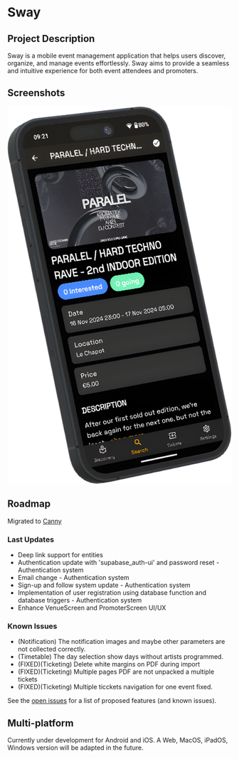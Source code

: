 # Sway

## Project Description
Sway is a mobile event management application that helps users discover, organize, and manage events effortlessly. Sway aims to provide a seamless and intuitive experience for both event attendees and promoters.

## Screenshots
![Event Details screenshot of Rave Rebels XXL Weekender 2024](assets/images/screenshots/event.png)

## Roadmap
Migrated to [Canny](https://swayapp.canny.io/)

### Last Updates
* Deep link support for entities
* Authentication update with 'supabase_auth-ui' and password reset - Authentication system
* Email change - Authentication system
* Sign-up and follow system update - Authentication system
* Implementation of user registration using database function and database triggers - Authentication system
* Enhance VenueScreen and PromoterScreen UI/UX

### Known Issues
* (Notification) The notification images and maybe other parameters are not collected correctly.
* (Timetable) The day selection show days without artists programmed.
* (FIXED)(Ticketing) Delete white margins on PDF during import
* (FIXED)(Ticketing) Multiple pages PDF are not unpacked a multiple tickets
* (FIXED)(Ticketing) Multiple ticckets navigation for one event fixed.

See the [open issues](https://github.com/SwayLtd/Sway-App/issues) for a list of proposed features (and known issues).

## Multi-platform
Currently under development for Android and iOS. A Web, MacOS, iPadOS, Windows version will be adapted in the future.
